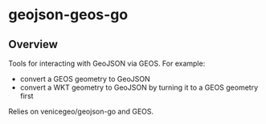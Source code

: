 # geojson-geos-go

## Overview

Tools for interacting with GeoJSON via GEOS. For example:
* convert a GEOS geometry to GeoJSON
* convert a WKT geometry to GeoJSON by turning it to a GEOS geometry first

Relies on venicegeo/geojson-go and GEOS.

